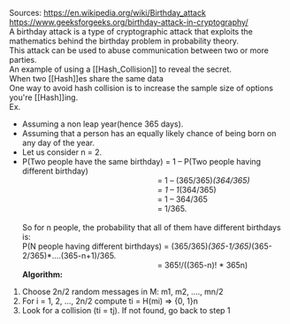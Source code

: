 Sources:
https://en.wikipedia.org/wiki/Birthday_attack
https://www.geeksforgeeks.org/birthday-attack-in-cryptography/
\
A birthday attack is a type of cryptographic attack that exploits the mathematics behind the birthday problem in probability theory. This attack can be used to abuse communication between two or more parties.
\
An example of using a [[Hash_Collision]] to reveal the secret.
\
When two [[Hash]]es share the same data
\
One way to avoid hash collision is to increase the sample size of options you're [[Hash]]ing.
\
Ex.
- Assuming a non leap year(hence 365 days).   
- Assuming that a person has an equally likely chance of being born on any day of the year.   
- Let us consider n = 2.   
- P(Two people have the same birthday) = 1 – P(Two people having different birthday)   
                                                              = 1 – (365/365)*(364/365)   
                                                              = 1 – 1*(364/365)   
                                                              = 1 – 364/365   
                                                              = 1/365.   
\
So for n people, the probability that all of them have different birthdays is:   
P(N people having different birthdays) = (365/365)*(365-1/365)*(365-2/365)*….(365-n+1)/365.   
                                                              = 365!/((365-n)! * 365n)
\
**Algorithm:**
1.  Choose 2n/2 random messages in M: m1, m2, …., mn/2
2.  For i = 1, 2, …, 2n/2 compute ti = H(mi) => {0, 1}n
3.  Look for a collision (ti = tj). If not found, go back to step 1
